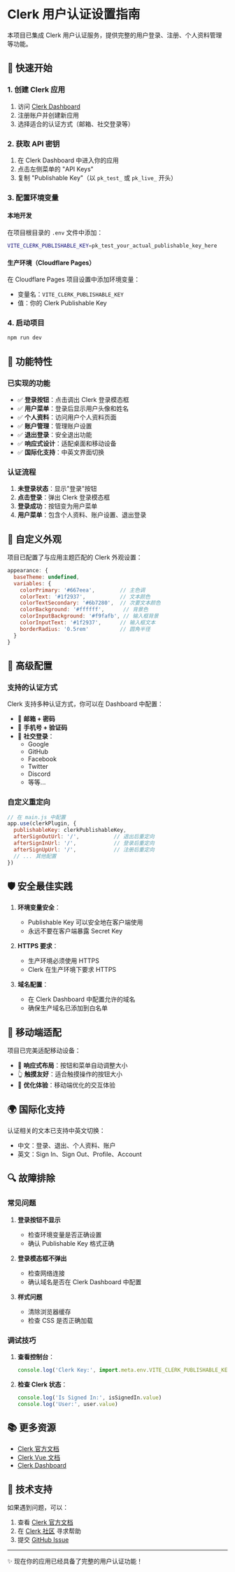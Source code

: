 # Clerk 用户认证设置指南

本项目已集成 Clerk 用户认证服务，提供完整的用户登录、注册、个人资料管理等功能。

## 🚀 快速开始

### 1. 创建 Clerk 应用

1. 访问 [Clerk Dashboard](https://dashboard.clerk.com/)
2. 注册账户并创建新应用
3. 选择适合的认证方式（邮箱、社交登录等）

### 2. 获取 API 密钥

1. 在 Clerk Dashboard 中进入你的应用
2. 点击左侧菜单的 "API Keys"
3. 复制 "Publishable Key"（以 `pk_test_` 或 `pk_live_` 开头）

### 3. 配置环境变量

#### 本地开发
在项目根目录的 `.env` 文件中添加：
```bash
VITE_CLERK_PUBLISHABLE_KEY=pk_test_your_actual_publishable_key_here
```

#### 生产环境（Cloudflare Pages）
在 Cloudflare Pages 项目设置中添加环境变量：
- 变量名：`VITE_CLERK_PUBLISHABLE_KEY`
- 值：你的 Clerk Publishable Key

### 4. 启动项目

```bash
npm run dev
```

## 🎯 功能特性

### 已实现的功能

- ✅ **登录按钮**：点击调出 Clerk 登录模态框
- ✅ **用户菜单**：登录后显示用户头像和姓名
- ✅ **个人资料**：访问用户个人资料页面
- ✅ **账户管理**：管理账户设置
- ✅ **退出登录**：安全退出功能
- ✅ **响应式设计**：适配桌面和移动设备
- ✅ **国际化支持**：中英文界面切换

### 认证流程

1. **未登录状态**：显示"登录"按钮
2. **点击登录**：弹出 Clerk 登录模态框
3. **登录成功**：按钮变为用户菜单
4. **用户菜单**：包含个人资料、账户设置、退出登录

## 🎨 自定义外观

项目已配置了与应用主题匹配的 Clerk 外观设置：

```javascript
appearance: {
  baseTheme: undefined,
  variables: {
    colorPrimary: '#667eea',        // 主色调
    colorText: '#1f2937',           // 文本颜色
    colorTextSecondary: '#6b7280',  // 次要文本颜色
    colorBackground: '#ffffff',      // 背景色
    colorInputBackground: '#f9fafb', // 输入框背景
    colorInputText: '#1f2937',      // 输入框文本
    borderRadius: '0.5rem'          // 圆角半径
  }
}
```

## 🔧 高级配置

### 支持的认证方式

Clerk 支持多种认证方式，你可以在 Dashboard 中配置：

- 📧 **邮箱 + 密码**
- 📱 **手机号 + 验证码**
- 🔗 **社交登录**：
  - Google
  - GitHub
  - Facebook
  - Twitter
  - Discord
  - 等等...

### 自定义重定向

```javascript
// 在 main.js 中配置
app.use(clerkPlugin, {
  publishableKey: clerkPublishableKey,
  afterSignOutUrl: '/',           // 退出后重定向
  afterSignInUrl: '/',            // 登录后重定向
  afterSignUpUrl: '/',            // 注册后重定向
  // ... 其他配置
})
```

## 🛡️ 安全最佳实践

1. **环境变量安全**：
   - Publishable Key 可以安全地在客户端使用
   - 永远不要在客户端暴露 Secret Key

2. **HTTPS 要求**：
   - 生产环境必须使用 HTTPS
   - Clerk 在生产环境下要求 HTTPS

3. **域名配置**：
   - 在 Clerk Dashboard 中配置允许的域名
   - 确保生产域名已添加到白名单

## 📱 移动端适配

项目已完美适配移动设备：

- 🔄 **响应式布局**：按钮和菜单自动调整大小
- 👆 **触摸友好**：适合触摸操作的按钮大小
- 🎯 **优化体验**：移动端优化的交互体验

## 🌍 国际化支持

认证相关的文本已支持中英文切换：

- 中文：登录、退出、个人资料、账户
- 英文：Sign In、Sign Out、Profile、Account

## 🔍 故障排除

### 常见问题

1. **登录按钮不显示**
   - 检查环境变量是否正确设置
   - 确认 Publishable Key 格式正确

2. **登录模态框不弹出**
   - 检查网络连接
   - 确认域名是否在 Clerk Dashboard 中配置

3. **样式问题**
   - 清除浏览器缓存
   - 检查 CSS 是否正确加载

### 调试技巧

1. **查看控制台**：
   ```javascript
   console.log('Clerk Key:', import.meta.env.VITE_CLERK_PUBLISHABLE_KEY)
   ```

2. **检查 Clerk 状态**：
   ```javascript
   console.log('Is Signed In:', isSignedIn.value)
   console.log('User:', user.value)
   ```

## 📚 更多资源

- [Clerk 官方文档](https://clerk.com/docs)
- [Clerk Vue 文档](https://clerk.com/docs/references/vue/overview)
- [Clerk Dashboard](https://dashboard.clerk.com/)

## 🤝 技术支持

如果遇到问题，可以：

1. 查看 [Clerk 官方文档](https://clerk.com/docs)
2. 在 [Clerk 社区](https://clerk.com/discord) 寻求帮助
3. 提交 [GitHub Issue](https://github.com/clerkinc/javascript)

---

✨ 现在你的应用已经具备了完整的用户认证功能！ 